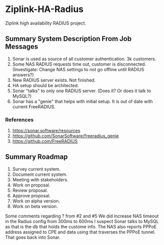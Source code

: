 # Ziplink-HA-Radius
Ziplink high availability RADIUS project.

## Summary System Description From Job Messages

 1. Sonar is used as source of all customer authentication. 3k customers.
 2. Some NAS RADIUS requests time out, customer is disconnected. (Investigate: Change NAS settings to not go offline until RADIUS answers?)
 3. New RADIUS server exists. Not finished. 
 4. HA setup should be architected.
 5. Sonar "talks" to only one RADIUS server. (Does it? Or does it talk to MySQL?)
 6. Sonar has a "genie" that helps with initial setup. It is out of date with current FreeRADIUS.

### References

 1. https://sonar.software/resources
 1. https://github.com/SonarSoftware/freeradius_genie
 1. https://github.com/FreeRADIUS

## Summary Roadmap
 1. Survey current system. 
 1. Document current system.
 1. Meeting with stakeholders.
 1. Work on proposal.
 1. Review proposal.
 1. Approve proposal.
 1. Work on alpha version.
 1. Work on beta version.

Some comments regarding ? from #2 and #5
We did increase NAS timeout in the Radius config from 300ms to 600ms
I suspect Sonar talks to MySQL as that is the db that holds the custome info. 
The NAS also reports PPPoE address assigned to CPE and data using that traverses the PPPoE tunnel. That goes back into Sonar.
